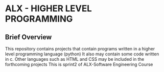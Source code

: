 # ALX - HIGHER LEVEL PROGRAMMING 

## Brief Overview
This repository contains projects that contain programs written in a higher level programming language (python)
It also may contain some code written in c.
Other languages such as HTML and CSS may be included in the forthcoming projects
This is sprint2 of ALX-Software Engineering Course

